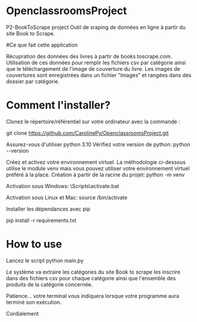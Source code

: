 # OpenclassroomsProject
P2-BookToScrape project
Outil de sraping de données en ligne à partir du site Book to Scrape.

#Ce que fait cette application

Récupration des données des livres à partir de books.toscrape.com. Utilisation de ces données pour remplir les fichiers csv par catégorie ainsi que le téléchargement de l'image de couverture du livre.
Les images de couvertures sont enregistrées dans un fichier "Images" et rangées dans des dossier par catégorie.

# Comment l'installer?

Clonez le répertoire/référentiel sur votre ordinateur avec la commande :

git clone https://github.com/CarolinePy/OpenclassroomsProject.git

Assurez-vous d'utiliser python 3.10 Vérifiez votre version de python:
python --version

Créez et activez votre environnement virtuel. 
La méthodologie ci-dessous utilise le module venv mais vous pouvez utiliser votre environnement virtuel préféré à la place.
Création à partir de la racine du projet:
python -m venv <nom-de-votre-environnement-virtuel>

Activation sous Windows:
<votre-nom-env-virtuel>\Scripts\activate.bat

Activation sous Linux et Mac:
source <nom-de-votre-environnement-virtuel>/bin/activate

Installer les dépendances avec pip

pip install -r requirements.txt

# How to use

Lancez le script python main.py

Le système va extraire les catégories du site Book to scrape les inscrire dans des fichiers csv pour chaque catégorie ainsi que l'ensemble des produits de la catégorie concernée.

Patience... votre terminal vous indiquera lorsque votre programme aura terminé son exécution.



Cordialement